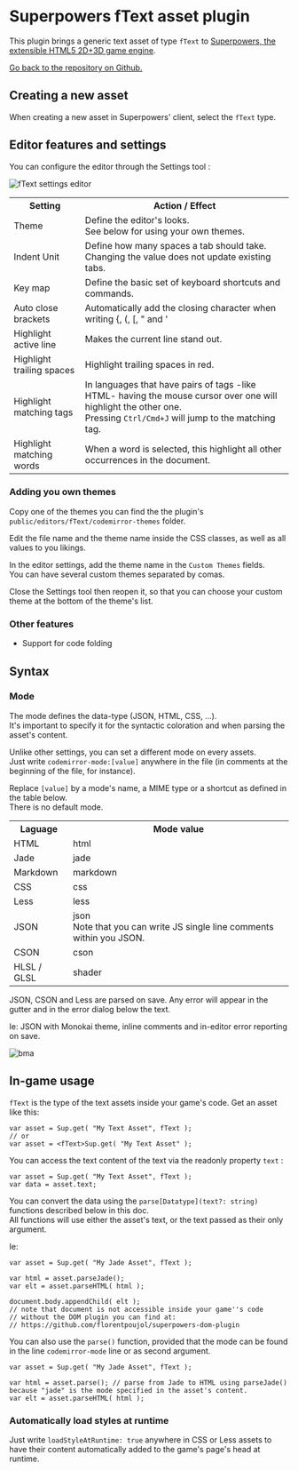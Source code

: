 # Superpowers fText asset plugin

This plugin brings a generic text asset of type `fText` to [Superpowers, the extensible HTML5 2D+3D game engine](http://sparklinlabs.com).

[Go back to the repository on Github.](https://github.com/florentpoujol/superpowers-ftext-plugin)

## Creating a new asset

When creating a new asset in Superpowers' client, select the `fText` type.

## Editor features and settings

You can configure the editor through the Settings tool :

![fText settings editor](editor_settings.jpeg)

<table>
  <tr>
    <th>Setting</th>
    <th>Action / Effect</th>
  </tr>
  <tr>
    <td>Theme</td>
    <td>Define the editor's looks.<br> See below for using your own themes.</td>
  </tr>
  <tr>
    <td>Indent Unit</td>
    <td>Define how many spaces a tab should take.<br>Changing the value does not update existing tabs.</td>
  </tr>
  <tr>
    <td>Key map</td>
    <td>Define the basic set of keyboard shortcuts and commands.</td>
  </tr>
  <tr>
    <td>Auto close brackets</td>
    <td>Automatically add the closing character when writing {, (, [, " and '</td>
  </tr>
  <tr>
    <td>Highlight active line</td>
    <td>Makes the current line stand out.</td>
  </tr>
  <tr>
    <td>Highlight trailing spaces</td>
    <td>Highlight trailing spaces in red.</td>
  </tr>
  <tr>
    <td>Highlight matching tags</td>
    <td>In languages that have pairs of tags -like HTML- having the mouse cursor over one will highlight the other one.<br>Pressing <code>Ctrl/Cmd+J</code> will jump to the matching tag.</td>
  </tr>
  <tr>
    <td>Highlight matching words</td>
    <td>When a word is selected, this highlight all other occurrences in the document.</td>
  </tr>
</table>

### Adding you own themes

Copy one of the themes you can find the the plugin's `public/editors/fText/codemirror-themes` folder.

Edit the file name and the theme name inside the CSS classes, as well as all values to you likings.

In the editor settings, add the theme name in the `Custom Themes` fields.  
You can have several custom themes separated by comas.

Close the Settings tool then reopen it, so that you can choose your custom theme at the bottom of the theme's list.

### Other features

- Support for code folding

## Syntax




### Mode

The mode defines the data-type (JSON, HTML, CSS, ...).  
It's important to specify it for the syntactic coloration and when parsing the asset's content.

Unlike other settings, you can set a different mode on every assets.  
Just write `codemirror-mode:[value]` anywhere in the file (in comments at the beginning of the file, for instance).

Replace `[value]` by a mode's name, a MIME type or a shortcut as defined in the table below.  
There is no default mode.

<table>
  <tr>
    <th>Laguage</th>
    <th>Mode value</th>
  </tr>
  <tr>
    <td>HTML</td>
    <td>html</td>
  </tr>
  <tr>
    <td>Jade</td>
    <td>jade</td>
  </tr>
  <tr>
    <td>Markdown</td>
    <td>markdown</td>
  </tr>
  <tr>
    <td>CSS</td>
    <td>css</td>
  </tr>
  <tr>
    <td>Less</td>
    <td>less</td>
  </tr>
  <tr>
    <td>JSON</td>
    <td>json<br>Note that you can write JS single line comments within you JSON.</td>
  </tr>
  <tr>
    <td>CSON</td>
    <td>cson</td>
  </tr>
  <tr>
    <td>HLSL / GLSL</td>
    <td>shader</td>
  </tr>
</table>

JSON, CSON and Less are parsed on save. Any error will appear in the gutter and in the error dialog below the text.

Ie: JSON with Monokai theme, inline comments and in-editor error reporting on save. 

![bma](https://dl.dropboxusercontent.com/u/51314747/superpowers/Text%20Asset/json_editor.png)

## In-game usage

`fText` is the type of the text assets inside your game's code. Get an asset like this:

    var asset = Sup.get( "My Text Asset", fText );
    // or
    var asset = <fText>Sup.get( "My Text Asset" );

You can access the text content of the text via the readonly property `text` :
    
    var asset = Sup.get( "My Text Asset", fText );
    var data = asset.text;

You can convert the data using the `parse[Datatype](text?: string)` functions described below in this doc.  
All functions will use either the asset's text, or the text passed as their only argument.

Ie:

    var asset = Sup.get( "My Jade Asset", fText );
    
    var html = asset.parseJade();
    var elt = asset.parseHTML( html );

    document.body.appendChild( elt ); 
    // note that document is not accessible inside your game''s code
    // without the DOM plugin you can find at:
    // https://github.com/florentpoujol/superpowers-dom-plugin


You can also use the `parse()` function, provided that the mode can be found in the line `codemirror-mode` line or as second argument.

    var asset = Sup.get( "My Jade Asset", fText );
      
    var html = asset.parse(); // parse from Jade to HTML using parseJade() because "jade" is the mode specified in the asset's content.
    var elt = asset.parseHTML( html );


### Automatically load styles at runtime

Just write `loadStyleAtRuntime: true` anywhere in CSS or Less assets to have their content automatically added to the game's page's head at runtime.
